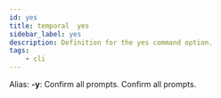 ```yaml
---
id: yes
title: temporal  yes
sidebar_label: yes
description: Definition for the yes command option.
tags:
	- cli
---
```

Alias: **-y**: Confirm all prompts.
Confirm all prompts.
